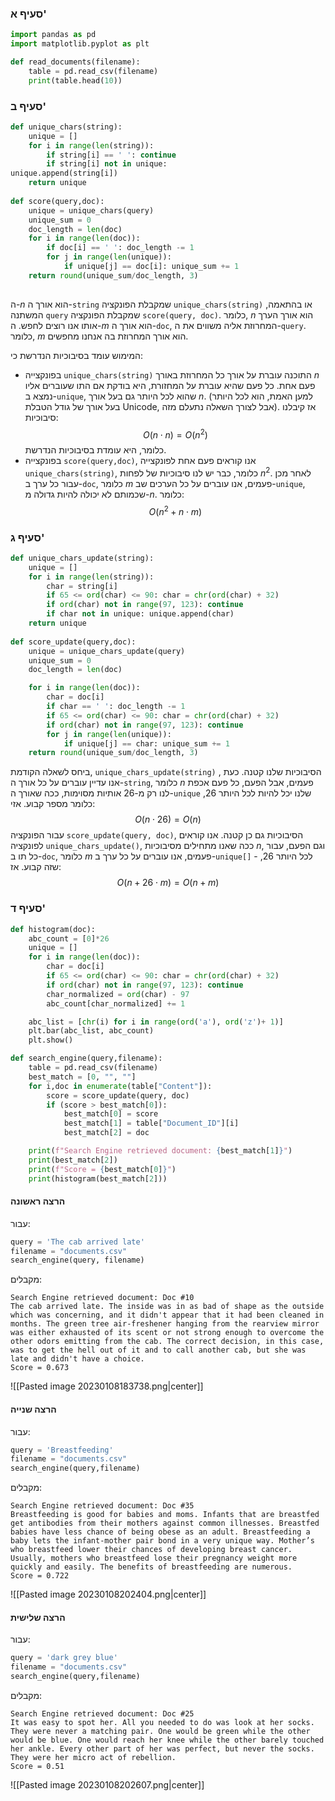 ### סעיף א'
```python
import pandas as pd
import matplotlib.pyplot as plt

def read_documents(filename):
    table = pd.read_csv(filename)
    print(table.head(10))
```
### סעיף ב'
```python
def unique_chars(string):
    unique = []
    for i in range(len(string)):
        if string[i] == ' ': continue
        if string[i] not in unique:
unique.append(string[i])
    return unique
    
def score(query,doc):
    unique = unique_chars(query)
    unique_sum = 0
    doc_length = len(doc)
    for i in range(len(doc)):
        if doc[i] == ' ': doc_length -= 1
        for j in range(len(unique)):
            if unique[j] == doc[i]: unique_sum += 1
    return round(unique_sum/doc_length, 3)
   
```
ה-$n$ הוא אורך ה-`string` שמקבלת הפונקציה `unique_chars(string)` או בהתאמה, המשתנה `query` שמקבלת הפונקציה `score(query, doc)`. כלומר, $n$ הוא אורך הערך אותו אנו רוצים לחפש.
ה-$m$ הוא אורך ה-`doc`, המחרוזת אליה משווים את ה-`query`. כלומר, $m$ הוא אורך המחרוזת בה אנחנו מחפשים.

המימוש עומד בסיבוכיות הנדרשת כי:
- בפונקצייה `unique_chars(string)` התוכנה עוברת על אורך כל המחרוזת באורך $n$ פעם אחת. כל פעם שהיא עוברת על המחזורת, היא בודקת אם התו שעוברים אליו נמצא ב-`unique`, שהוא לכל היותר גם בעל אורך $n$. (למען האמת, הוא לכל היותר בעל אורך של גודל הטבלת Unicode, אבל לצורך השאלה נתעלם מזה). אז קיבלנו סיבוכיות:
	$$
	O(n\cdot n)=O(n^{2})
	$$
	כלומר, היא עומדת בסיבוכיות הנדרשת.
- בפונקצייה `score(query,doc)`, אנו קוראים פעם אחת לפונקצייה `unique_chars(string)`, כלומר, כבר יש לנו סיבוכיות של לפחות $n^{2}$. לאחר מכן עבור כל ערך ב-`doc`, כלומר $m$ פעמים, אנו עוברים על כל הערכים שב-`unique`, שכמותם לא יכולה להיות גדולה מ-$n$. כלומר:
	$$
	O(n^{2}+n\cdot m)
	$$

### סעיף ג'
```python
def unique_chars_update(string):
    unique = []
    for i in range(len(string)):
        char = string[i]
        if 65 <= ord(char) <= 90: char = chr(ord(char) + 32)
        if ord(char) not in range(97, 123): continue
        if char not in unique: unique.append(char)
    return unique
    
def score_update(query,doc):
    unique = unique_chars_update(query)
    unique_sum = 0
    doc_length = len(doc)

    for i in range(len(doc)):
        char = doc[i]
        if char == ' ': doc_length -= 1
        if 65 <= ord(char) <= 90: char = chr(ord(char) + 32)
        if ord(char) not in range(97, 123): continue
        for j in range(len(unique)):
            if unique[j] == char: unique_sum += 1
    return round(unique_sum/doc_length, 3)
```

ביחס לשאלה הקודמת, `unique_chars_update(string)` , הסיבוכיות שלנו קטנה. כעת אנו עדיין עוברים על כל אורך ה-`string`, כלומר $n$ פעמים, אבל הפעם, כל פעם אכפת לנו רק מ-26 אותיות מסוימות, ככה שאורך ה-`unique` שלנו יכל להיות לכל היותר 26, כלומר מספר קבוע. אזי:
$$
O(n\cdot 26)=O(n)
$$
עבור הפונקציה `score_update(query, doc)`, הסיבוכיות גם כן קטנה. אנו קוראים לפונקציה `unique_chars_update()`, ככה שאנו מתחילים מסיבוכיות $n$, וגם הפעם, עבור כל תו ב-`doc`, כלומר $m$ פעמים, אנו עוברים על כל ערך ב-`unique[]` - לכל היותר 26, שזה קבוע. אז:
$$
O(n+26\cdot m)=O(n+m)
$$

### סעיף ד'
```python
def histogram(doc):
    abc_count = [0]*26
    unique = []
    for i in range(len(doc)):
        char = doc[i]
        if 65 <= ord(char) <= 90: char = chr(ord(char) + 32)
        if ord(char) not in range(97, 123): continue
        char_normalized = ord(char) - 97
        abc_count[char_normalized] += 1

    abc_list = [chr(i) for i in range(ord('a'), ord('z')+ 1)]
    plt.bar(abc_list, abc_count)
    plt.show()

def search_engine(query,filename):
    table = pd.read_csv(filename)
    best_match = [0, "", ""]
    for i,doc in enumerate(table["Content"]):
        score = score_update(query, doc)
        if (score > best_match[0]):
            best_match[0] = score
            best_match[1] = table["Document_ID"][i]
            best_match[2] = doc

    print(f"Search Engine retrieved document: {best_match[1]}")
    print(best_match[2])
    print(f"Score = {best_match[0]}")
    print(histogram(best_match[2]))
```
#### הרצה ראשונה
עבור:
```python
query = 'The cab arrived late'
filename = "documents.csv"
search_engine(query, filename)
```
מקבלים:
```
Search Engine retrieved document: Doc #10
The cab arrived late. The inside was in as bad of shape as the outside which was concerning, and it didn't appear that it had been cleaned in months. The green tree air-freshener hanging from the rearview mirror was either exhausted of its scent or not strong enough to overcome the other odors emitting from the cab. The correct decision, in this case, was to get the hell out of it and to call another cab, but she was late and didn't have a choice.
Score = 0.673
```
![[Pasted image 20230108183738.png|center]]

#### הרצה שנייה
עבור:
```python
query = 'Breastfeeding'
filename = "documents.csv"
search_engine(query,filename)
```
מקבלים:
```
Search Engine retrieved document: Doc #35
Breastfeeding is good for babies and moms. Infants that are breastfed get antibodies from their mothers against common illnesses. Breastfed babies have less chance of being obese as an adult. Breastfeeding a baby lets the infant-mother pair bond in a very unique way. Mother’s who breastfeed lower their chances of developing breast cancer. Usually, mothers who breastfeed lose their pregnancy weight more quickly and easily. The benefits of breastfeeding are numerous.
Score = 0.722
```
![[Pasted image 20230108202404.png|center]]
#### הרצה שלישית
עבור:
```python
query = 'dark grey blue'
filename = "documents.csv"
search_engine(query,filename)
```
מקבלים:
```
Search Engine retrieved document: Doc #25
It was easy to spot her. All you needed to do was look at her socks. They were never a matching pair. One would be green while the other would be blue. One would reach her knee while the other barely touched her ankle. Every other part of her was perfect, but never the socks. They were her micro act of rebellion.
Score = 0.51
```
![[Pasted image 20230108202607.png|center]]